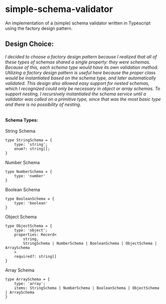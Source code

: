 # simple-schema-validator
An implementation of a (simple) schema validator written in Typescript using the factory design pattern.

## Design Choice:
###### I decided to choose a factory design pattern because I realized that all of these types of schemas shared a single property: they were schemas. Because of this, each schema type would have its own validation method. Utilizing a factory design pattern is useful here because the proper class would be instantiated based on the schema type, and later automatically validated. This design also allowed easy support for nested schemas, which I recognized could only be necessary in object or array schemas. To support nesting, I recursively instantiated the schema service until a validator was called on a primitive type, since that was the most basic type and there is no possibility of nesting. 




#### Schema Types:

String Schema

    type StringSchema = {
        type: 'string';
        enum?: string[];
    }
Number Schema

    type NumberSchema = {
        type: 'number'
    }
Boolean Schema

    type BooleanSchema = {
        type: 'boolean'
    }
Object Schema    

    type ObjectSchema = {
        type: 'object';
        properties: Record<
            string, 
            StringSchema | NumberSchema | BooleanSchema | ObjectSchema | ArraySchema
        >
        required?: string[]
    }
Array Schema 

    type ArraySchema = {
        type: 'array';
        items: StringSchema | NumberSchema | BooleanSchema | ObjectSchema | ArraySchema
    }
